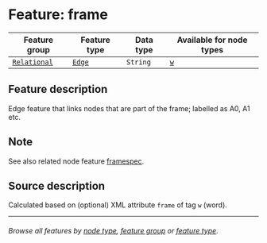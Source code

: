 # Feature: frame

Feature group | Feature type | Data type | Available for node types
---  | --- | --- | ---
[`Relational`](featuresbygroup.md#relational-features) | [`Edge`](featuresbyfeaturetype.md#edge-features) | `String`  |  [`w`](featuresbynodetype.md#word-nodes)

## Feature description

Edge feature that links nodes that are part of the frame; labelled as A0, A1 etc. 

## Note

See also related node feature [framespec](framespec.md#readme).

## Source description

Calculated based on (optional) XML attribute `frame` of tag `w` (word).

---
###### *Browse all features by [node type](featuresbynodetype.md#readme), [feature group](featuresbygroup.md#readme) or [feature type](featuresbyfeaturetype.md#readme).*
